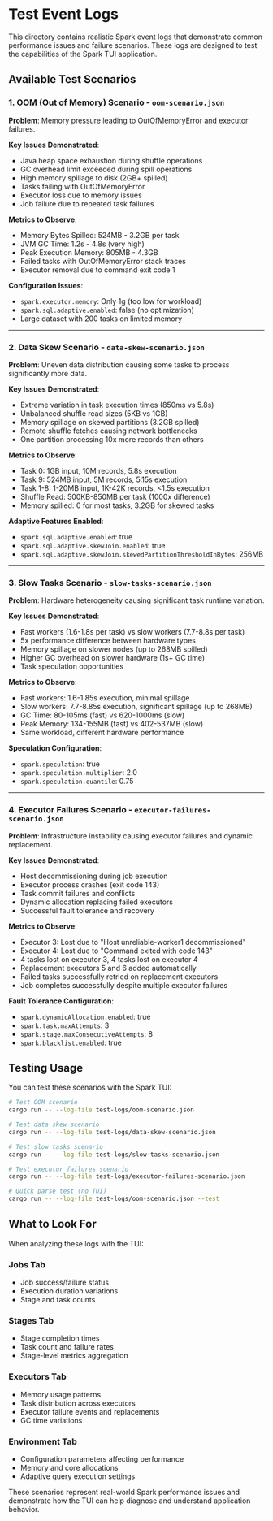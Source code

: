 # Test Event Logs

This directory contains realistic Spark event logs that demonstrate common performance issues and failure scenarios. These logs are designed to test the capabilities of the Spark TUI application.

## Available Test Scenarios

### 1. OOM (Out of Memory) Scenario - `oom-scenario.json`

**Problem**: Memory pressure leading to OutOfMemoryError and executor failures.

**Key Issues Demonstrated**:
- Java heap space exhaustion during shuffle operations
- GC overhead limit exceeded during spill operations
- High memory spillage to disk (2GB+ spilled)
- Tasks failing with OutOfMemoryError
- Executor loss due to memory issues
- Job failure due to repeated task failures

**Metrics to Observe**:
- Memory Bytes Spilled: 524MB - 3.2GB per task
- JVM GC Time: 1.2s - 4.8s (very high)
- Peak Execution Memory: 805MB - 4.3GB
- Failed tasks with OutOfMemoryError stack traces
- Executor removal due to command exit code 1

**Configuration Issues**:
- `spark.executor.memory`: Only 1g (too low for workload)
- `spark.sql.adaptive.enabled`: false (no optimization)
- Large dataset with 200 tasks on limited memory

---

### 2. Data Skew Scenario - `data-skew-scenario.json`

**Problem**: Uneven data distribution causing some tasks to process significantly more data.

**Key Issues Demonstrated**:
- Extreme variation in task execution times (850ms vs 5.8s)
- Unbalanced shuffle read sizes (5KB vs 1GB)
- Memory spillage on skewed partitions (3.2GB spilled)
- Remote shuffle fetches causing network bottlenecks
- One partition processing 10x more records than others

**Metrics to Observe**:
- Task 0: 1GB input, 10M records, 5.8s execution
- Task 9: 524MB input, 5M records, 5.15s execution  
- Task 1-8: 1-20MB input, 1K-42K records, <1.5s execution
- Shuffle Read: 500KB-850MB per task (1000x difference)
- Memory spilled: 0 for most tasks, 3.2GB for skewed tasks

**Adaptive Features Enabled**:
- `spark.sql.adaptive.enabled`: true
- `spark.sql.adaptive.skewJoin.enabled`: true
- `spark.sql.adaptive.skewJoin.skewedPartitionThresholdInBytes`: 256MB

---

### 3. Slow Tasks Scenario - `slow-tasks-scenario.json`

**Problem**: Hardware heterogeneity causing significant task runtime variation.

**Key Issues Demonstrated**:
- Fast workers (1.6-1.8s per task) vs slow workers (7.7-8.8s per task)
- 5x performance difference between hardware types
- Memory spillage on slower nodes (up to 268MB spilled)
- Higher GC overhead on slower hardware (1s+ GC time)
- Task speculation opportunities

**Metrics to Observe**:
- Fast workers: 1.6-1.85s execution, minimal spillage
- Slow workers: 7.7-8.85s execution, significant spillage (up to 268MB)
- GC Time: 80-105ms (fast) vs 620-1000ms (slow)
- Peak Memory: 134-155MB (fast) vs 402-537MB (slow)
- Same workload, different hardware performance

**Speculation Configuration**:
- `spark.speculation`: true
- `spark.speculation.multiplier`: 2.0
- `spark.speculation.quantile`: 0.75

---

### 4. Executor Failures Scenario - `executor-failures-scenario.json`

**Problem**: Infrastructure instability causing executor failures and dynamic replacement.

**Key Issues Demonstrated**:
- Host decommissioning during job execution
- Executor process crashes (exit code 143)
- Task commit failures and conflicts
- Dynamic allocation replacing failed executors
- Successful fault tolerance and recovery

**Metrics to Observe**:
- Executor 3: Lost due to "Host unreliable-worker1 decommissioned"
- Executor 4: Lost due to "Command exited with code 143"  
- 4 tasks lost on executor 3, 4 tasks lost on executor 4
- Replacement executors 5 and 6 added automatically
- Failed tasks successfully retried on replacement executors
- Job completes successfully despite multiple executor failures

**Fault Tolerance Configuration**:
- `spark.dynamicAllocation.enabled`: true
- `spark.task.maxAttempts`: 3
- `spark.stage.maxConsecutiveAttempts`: 8
- `spark.blacklist.enabled`: true

## Testing Usage

You can test these scenarios with the Spark TUI:

```bash
# Test OOM scenario
cargo run -- --log-file test-logs/oom-scenario.json

# Test data skew scenario  
cargo run -- --log-file test-logs/data-skew-scenario.json

# Test slow tasks scenario
cargo run -- --log-file test-logs/slow-tasks-scenario.json

# Test executor failures scenario
cargo run -- --log-file test-logs/executor-failures-scenario.json

# Quick parse test (no TUI)
cargo run -- --log-file test-logs/oom-scenario.json --test
```

## What to Look For

When analyzing these logs with the TUI:

### Jobs Tab
- Job success/failure status
- Execution duration variations
- Stage and task counts

### Stages Tab  
- Stage completion times
- Task count and failure rates
- Stage-level metrics aggregation

### Executors Tab
- Memory usage patterns
- Task distribution across executors
- Executor failure events and replacements
- GC time variations

### Environment Tab
- Configuration parameters affecting performance
- Memory and core allocations
- Adaptive query execution settings

These scenarios represent real-world Spark performance issues and demonstrate how the TUI can help diagnose and understand application behavior.